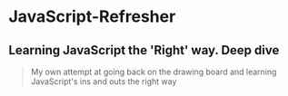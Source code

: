 # JavaScript-Refresher
## Learning JavaScript the 'Right' way. Deep dive
> My own attempt at going back on the drawing board and learning JavaScript's ins and outs the right way
